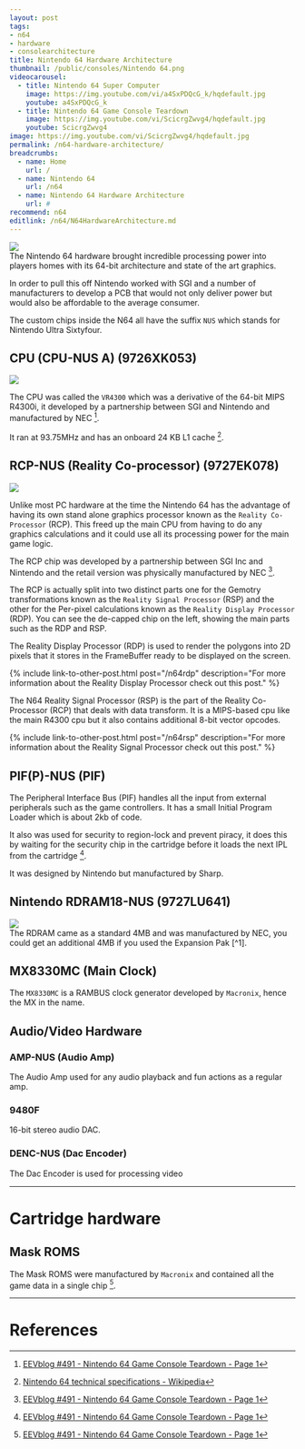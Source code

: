 ```yaml
---
layout: post
tags: 
- n64
- hardware
- consolearchitecture
title: Nintendo 64 Hardware Architecture
thumbnail: /public/consoles/Nintendo 64.png
videocarousel:
  - title: Nintendo 64 Super Computer
    image: https://img.youtube.com/vi/a4SxPDQcG_k/hqdefault.jpg
    youtube: a4SxPDQcG_k
  - title: Nintendo 64 Game Console Teardown
    image: https://img.youtube.com/vi/ScicrgZwvg4/hqdefault.jpg
    youtube: ScicrgZwvg4
image: https://img.youtube.com/vi/ScicrgZwvg4/hqdefault.jpg
permalink: /n64-hardware-architecture/
breadcrumbs:
  - name: Home
    url: /
  - name: Nintendo 64
    url: /n64
  - name: Nintendo 64 Hardware Architecture
    url: #
recommend: n64
editlink: /n64/N64HardwareArchitecture.md
---
```


<section class="postSection">
<img src="/public/N64/NUS- CPU -01.jpg" class="wow slideInLeft postImage" />
<div markdown="1">
The Nintendo 64 hardware brought incredible processing power into players homes with its 64-bit architecture and state of the art graphics.

In order to pull this off Nintendo worked with SGI and a number of manufacturers to develop a PCB that would not only deliver power but would also be affordable to the average consumer.

The custom chips inside the N64 all have the suffix `NUS` which stands for Nintendo Ultra Sixtyfour.

</div>
</section>

## CPU (CPU-NUS A) (9726XK053)
<section class="postSection">
    <img src="/public/N64/Nintendo64-CPU-NUS.jpg" class="wow slideInLeft postImage" />

<div markdown="1">

The CPU was called the `VR4300` which was a derivative of the 64-bit MIPS R4300i, it developed by a partnership between SGI and Nintendo and manufactured by NEC [^1]. 

It ran at 93.75MHz and has an onboard 24 KB L1 cache [^2].

</div>
</section>


## RCP-NUS (Reality Co-processor) (9727EK078)
<section class="postSection">
    <img src="/public/N64/N64-RCP-Decapped.jpg" class="wow slideInLeft postImage" />

<div markdown="1">

Unlike most PC hardware at the time the Nintendo 64 has the advantage of having its own stand alone graphics processor known as the `Reality Co-Processor` (RCP). This freed up the main CPU from having to do any graphics calculations and it could use all its processing power for the main game logic.

The RCP chip was developed by a partnership between SGI Inc and Nintendo and the retail version was physically manufactured by NEC [^1]. 

The RCP is actually split into two distinct parts one for the Gemotry transformations known as the `Reality Signal Processor` (RSP) and the other for the Per-pixel calculations known as the `Reality Display Processor` (RDP). You can see the de-capped chip on the left, showing the main parts such as the RDP and RSP.

The Reality Display Processor (RDP) is used to render the polygons into 2D pixels that it stores in the FrameBuffer ready to be displayed on the screen.

{% include link-to-other-post.html post="/n64rdp" description="For more information about the Reality Display Processor check out this post." %}

The N64 Reality Signal Processor (RSP) is the part of the Reality Co-Processor (RCP) that deals with data transform. It is a MIPS-based cpu like the main R4300 cpu but it also contains additional 8-bit vector opcodes.

{% include link-to-other-post.html post="/n64rsp" description="For more information about the Reality Signal Processor check out this post." %}

</div>
</section>


## PIF(P)-NUS (PIF)
The Peripheral Interface Bus (PIF) handles all the input from external peripherals such as the game controllers. It has a small Initial Program Loader which is about 2kb of code. 

It also was used for security to region-lock and prevent piracy, it does this by waiting for the security chip in the cartridge before it loads the next IPL from the cartridge [^1]. 

It was designed by Nintendo but manufactured by Sharp.

## Nintendo RDRAM18-NUS (9727LU641)
<section class="postSection">
    <img src="/public/N64/Nintendo64-RDRAM18-NUS.jpg" class="wow slideInLeft postImage" />

<div markdown="1">
The RDRAM came as a standard 4MB  and was manufactured by NEC, you could get an additional 4MB if you used the Expansion Pak [^1].

</div>
</section>


## MX8330MC (Main Clock)
The `MX8330MC` is a RAMBUS clock generator developed by `Macronix`, hence the MX in the name.


## Audio/Video Hardware

### AMP-NUS (Audio Amp)
The Audio Amp used for any audio playback and fun actions as a regular amp. 

### 9480F
16-bit stereo audio DAC.

### DENC-NUS (Dac Encoder)
The Dac Encoder is used for processing video


---
# Cartridge hardware

## Mask ROMS
The Mask ROMS were manufactured by `Macronix` and contained all the game data in a single chip [^1].


---
# References
[^1]: [EEVblog #491 - Nintendo 64 Game Console Teardown - Page 1](https://www.eevblog.com/forum/blog/eevblog-491-nintendo-64-game-console-teardown/) 
[^2]: [Nintendo 64 technical specifications - Wikipedia](https://en.wikipedia.org/wiki/Nintendo_64_technical_specifications)

